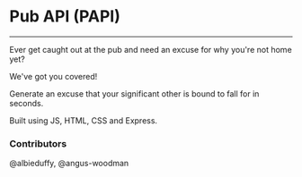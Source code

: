 # Pub API (PAPI)

***

Ever get caught out at the pub and need an excuse for why you're not home yet?

We've got you covered!

Generate an excuse that your significant other is bound to fall for in seconds.

Built using JS, HTML, CSS and Express.

### Contributors

@albieduffy, @angus-woodman
